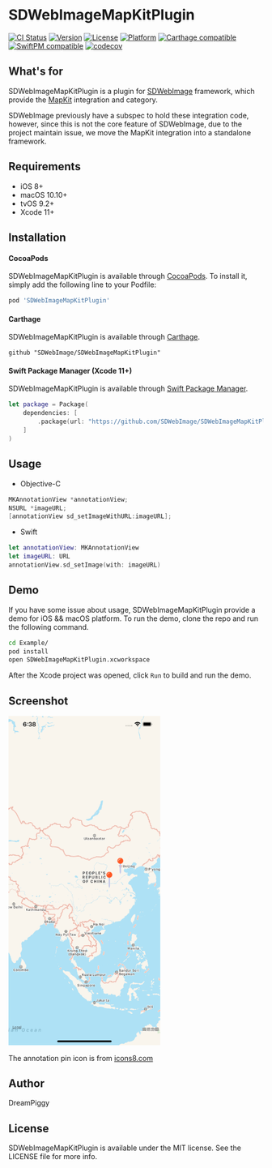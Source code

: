 # SDWebImageMapKitPlugin

[![CI Status](https://img.shields.io/travis/SDWebImage/SDWebImageMapKitPlugin.svg?style=flat)](https://travis-ci.org/SDWebImage/SDWebImageMapKitPlugin)
[![Version](https://img.shields.io/cocoapods/v/SDWebImageMapKitPlugin.svg?style=flat)](https://cocoapods.org/pods/SDWebImageMapKitPlugin)
[![License](https://img.shields.io/cocoapods/l/SDWebImageMapKitPlugin.svg?style=flat)](https://cocoapods.org/pods/SDWebImageMapKitPlugin)
[![Platform](https://img.shields.io/cocoapods/p/SDWebImageMapKitPlugin.svg?style=flat)](https://cocoapods.org/pods/SDWebImageMapKitPlugin)
[![Carthage compatible](https://img.shields.io/badge/Carthage-compatible-brightgreen.svg?style=flat)](https://github.com/SDWebImage/SDWebImageMapKitPlugin)
[![SwiftPM compatible](https://img.shields.io/badge/SwiftPM-compatible-brightgreen.svg?style=flat)](https://swift.org/package-manager/)
[![codecov](https://codecov.io/gh/SDWebImage/SDWebImageMapKitPlugin/branch/master/graph/badge.svg)](https://codecov.io/gh/SDWebImage/SDWebImageMapKitPlugin)

## What's for
SDWebImageMapKitPlugin is a plugin for [SDWebImage](https://github.com/rs/SDWebImage/) framework, which provide the [MapKit](https://developer.apple.com/documentation/mapkit) integration and category.

SDWebImage previously have a subspec to hold these integration code, however, since this is not the core feature of SDWebImage, due to the project maintain issue, we move the MapKit integration into a standalone framework.

## Requirements

+ iOS 8+
+ macOS 10.10+
+ tvOS 9.2+
+ Xcode 11+

## Installation

#### CocoaPods

SDWebImageMapKitPlugin is available through [CocoaPods](https://cocoapods.org). To install
it, simply add the following line to your Podfile:

```ruby
pod 'SDWebImageMapKitPlugin'
```

#### Carthage

SDWebImageMapKitPlugin is available through [Carthage](https://github.com/Carthage/Carthage).

```
github "SDWebImage/SDWebImageMapKitPlugin"
```

#### Swift Package Manager (Xcode 11+)

SDWebImageMapKitPlugin is available through [Swift Package Manager](https://swift.org/package-manager).

```swift
let package = Package(
    dependencies: [
        .package(url: "https://github.com/SDWebImage/SDWebImageMapKitPlugin.git", from: "0.1")
    ]
)
```

## Usage

+ Objective-C

```objective-c
MKAnnotationView *annotationView;
NSURL *imageURL;
[annotationView sd_setImageWithURL:imageURL];
```

+ Swift

```swift
let annotationView: MKAnnotationView
let imageURL: URL
annotationView.sd_setImage(with: imageURL)
```

## Demo

If you have some issue about usage, SDWebImageMapKitPlugin provide a demo for iOS && macOS platform. To run the demo, clone the repo and run the following command.

```bash
cd Example/
pod install
open SDWebImageMapKitPlugin.xcworkspace
```

After the Xcode project was opened, click `Run` to build and run the demo.

## Screenshot

<img src="https://raw.githubusercontent.com/SDWebImage/SDWebImageMapKitPlugin/master/Example/Screenshot/MapKitDemo.png" width="300" />

The annotation pin icon is from [icons8.com](https://icons8.com/icon/19326/map-pin)

## Author

DreamPiggy

## License

SDWebImageMapKitPlugin is available under the MIT license. See the LICENSE file for more info.
